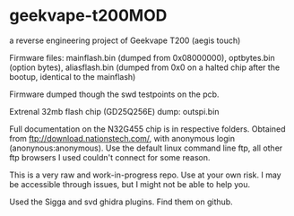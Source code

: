 # geekvape-t200MOD
a reverse engineering project of Geekvape T200 (aegis touch)

Firmware files: mainflash.bin (dumped from 0x08000000), optbytes.bin (option bytes), aliasflash.bin (dumped from 0x0 on a halted chip after the bootup, identical to the mainflash)

Firmware dumped though the swd testpoints on the pcb.

Extrenal 32mb flash chip (GD25Q256E) dump: outspi.bin

Full documentation on the N32G455 chip is in respective folders. Obtained from ftp://download.nationstech.com/, with anonymous login (anonynous:anonymous). Use the default linux command line ftp, all other ftp browsers I used couldn't connect for some reason.

This is a very raw and work-in-progress repo. Use at your own risk. I may be accessible through issues, but I might not be able to help you.

Used the Sigga and svd ghidra plugins. Find them on github.
